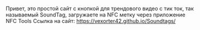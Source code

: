 Привет, это простой сайт с кнопкой для трендового видео с тик ток, так называемый SoundTag, загружаете на NFC метку через приложение NFC Tools
Ссылка на сайт: https://vexorter42.github.io/Soundtags/
